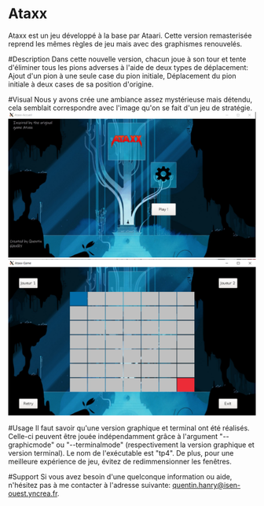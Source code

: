 # Ataxx
Ataxx est un jeu développé à la base par Ataari. Cette version remasterisée reprend les mêmes règles de jeu mais avec des graphismes renouvelés.

#Description
Dans cette nouvelle version, chacun joue à son tour et tente d'éliminer tous les pions adverses à l'aide de deux types de déplacement: Ajout d'un pion
à une seule case du pion initiale, Déplacement du pion initiale à deux cases de sa position d'origine.

#Visual
Nous y avons crée une ambiance assez mystérieuse mais détendu, cela semblait correspondre avec l'image qu'on se fait d'un jeu de stratégie.
![Screenshot](Screenshot/menuAtaxx.png)
![Screenshot](Screenshot/Game.png)

#Usage
Il faut savoir qu'une version graphique et terminal ont été réalisés. Celle-ci peuvent être jouée indépendamment grâce à l'argument "--graphicmode" ou "--terminalmode" (respectivement la version graphique et version terminal).
Le nom de l'exécutable est "tp4". De plus, pour une meilleure expérience de jeu, évitez de redimmensionner les fenêtres.

#Support
Si vous avez besoin d'une quelconque information ou aide, n'hésitez pas à me contacter à l'adresse suivante: quentin.hanry@isen-ouest.yncrea.fr.
